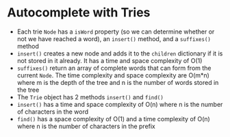 # Autocomplete with Tries

- Each trie `Node` has a `isWord` property (so we can determine whether or not we have reached a word), an `insert()` method, and a `suffixes()` method
- `insert()` creates a new node and adds it to the `children` dictionary if it is not stored in it already. It has a time and space complexity of O(1)
- `suffixes()` return an array of complete words that can form from the current `Node`. The time complexity and space complexity are O(m*n) where m is the depth of the tree and n is the number of words stored in the tree
- The `Trie` object has 2 methods `insert()` and `find()`
- `insert()` has a time and space complexity of O(n) where n is the number of characters in the word
- `find()` has a space complexity of O(1) and a time complexity of O(n) where n is the number of characters in the prefix

